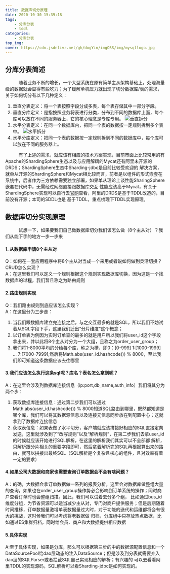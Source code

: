 ```yaml
---
title: 数据库切分原理
date: 2020-10-30 15:39:18
tags:
    - 分库分表
    - tddl
categories:
    - 分库分表
top_img:
cover: https://cdn.jsdelivr.net/gh/dogYin/imgOSS/img/mysqllogo.jpg
---
```

## 分库分表简述
　　　随着业务不断的增长，一个大型系统在原有简单主从架构基础上，处理海量级的数据就会显得有些吃力；为了缓解单机压力就出现了切分数据库/表的需求，关于如何切分有以下几种定义：
1. 垂直分表定义：将一个表按照字段分成多表，每个表存储其中一部分字段。
2. 垂直分库定义：是指按照业务将表进行分类，分布到不同的数据库上面，每个库可以放在不同的服务器上，它的核心理念是专库专用。
![垂直拆分](https://cdn.jsdelivr.net/gh/dogYin/imgOSS/img/vertical_sharding.png)
3. 水平分表定义：在同一个数据库内，把同一个表的数据按一定规则拆到多个表中。
![水平拆分](https://cdn.jsdelivr.net/gh/dogYin/imgOSS/img/horizontal_sharding.png)
4. 水平分库定义：把同一个表的数据按一定规则拆到不同的数据库中，每个库可以放在不同的服务器上。

　　　有了上述的需求，就应该有相应的技术方案实现，目前市面上比较常用的有Apache的ShardingSphere生态以及与应用解耦的Mycat还有阿里未开源的DRDS；ShardingSphere生态中Sharding-jdbc是目前比较受欢迎的
解决方案，就单从开源的ShardingSphere和Mycat相比较而言，前者是以组件的形式嵌套在系统中，后者作为三方依赖需要独立部署，如果单从理论上谈性能SharingSphere嵌套在代码中，无需经过网络直接跟数据库交互
性能应该高于Mycat，有关于ShardingSphere实现可以自行去[官网](https://shardingsphere.apache.org/document/current/cn/overview/)查看，阿里的DRDS是基于TDDL改造的，目前没有开源；本司的SDDL也是
基于TDDL，重点梳理下TDDL实现原理。

## 数据库切分实现原理
　　　试想一下，如果要我们自己做数据库切分我们该怎么做（8个主从对）？我们从能下手的地方一步一步来

#### 1. 从数据库申请8个主从对
Q：如何在一套应用程序中将8个主从对当成一个来用或者说如何做到灵活切换？CRUD怎么实现？<br/>
A：在这里我们可以定义一个规则根据这个规则实现数据库切换，因为这是一个找数据库的过程，我们暂且称之为路由规则<br/>

#### 2.路由规则实现
Q：我们路由规则到底应该怎么实现？<br/>
A：在这里分为三步走：<br/>
1. 当我们跟数据库建立完连接之后，与之交互最多的就是SQL，所以我们不妨试着从SQL字段下手，这里我们迁出“分片维度”这个概念；
2. 以订单表为例因为实时订单查的最多的就是用户所以我们将user_id这个字段拿出来，并以此将8个主从对分为一个大组，且称之为order_user_group；
3. 我们将1-8000平均的分给每个库，称之为槽，即0：[0-999] 1:[1000-1999] ... 7:[7000-7999],然后将Math.abs(user_id.hashcode()) % 8000，至此我们即可知道这条数据应该去往哪里

#### 3.我们应该怎么执行这条sql呢？库名？表名怎么拿到呢？
A：在这里会涉及到数据库连接信息（ip:port,db_name,auth_info）我们将其分为两个步：<br/>
1. 获取数据库连接信息：通过第二步我们可以通过Math.abs(user_id.hashcode()) % 8000知道SQL路由到哪里，既然都知道是哪个库，我们可以将其数据源信息以及连接元信息同步放在到配置中心；这就拿到了数据库连接信息
2. 获取表信息：如果表做了水平切分，客户端就应该拼接好相应的SQL直接定向发送，这里就涉及到了“改写规则”以及“解析规则”，在第二步我们去拿user_id的时候就应该开始进行SQL解析，在这里的解析我们其实可以不全部都
解析，只解析跟分片相关的重要字段即可，然后拿着解析完的SQL再根据算出来的路由，就可以拼接出最终SQL（SQL解析是个复杂且核心的组件，且对效率有着一定的要求）

#### 4.如果公司大数据和商家也需要查询订单数据会不会有啥问题？
A：的确，大数据会拿订单数据做一系列的报表分析，这里会对数据库做整组大量的查询，如果也在order_user_group操作势必会影响到订单系统的操作；同时商户查看订单时也会整组扫描。因此，我们可以试着去分多个组，
比如通过bus_id维度分组，为节省资源可以适当减少主从对，专门对商户提供服务；但是后期随着时间推移，订单数据量激增单表数据量过大时，对于功能的迭代和运维都将会有很大的挑战，这时候我们可以考虑将老数据做
归档，分库组中只存放热点数据，比如通过ES集群归档，同时给会员、商户和大数据提供相应数据

#### 5.具体实现
A:至于具体实现，如果是分库，那么可以根据第三步的中的数据源配置信息和一个DataSourcePool给dao层动态的注入DataSource；但是涉及到分表就需要介入dao层的SQLParser或者拦截SQL自己实现相应的解析；有兴趣的
可以去看看阿里TDDL的实现源码，SQL解析可以看Sharding-jdbc是如何实现的。
